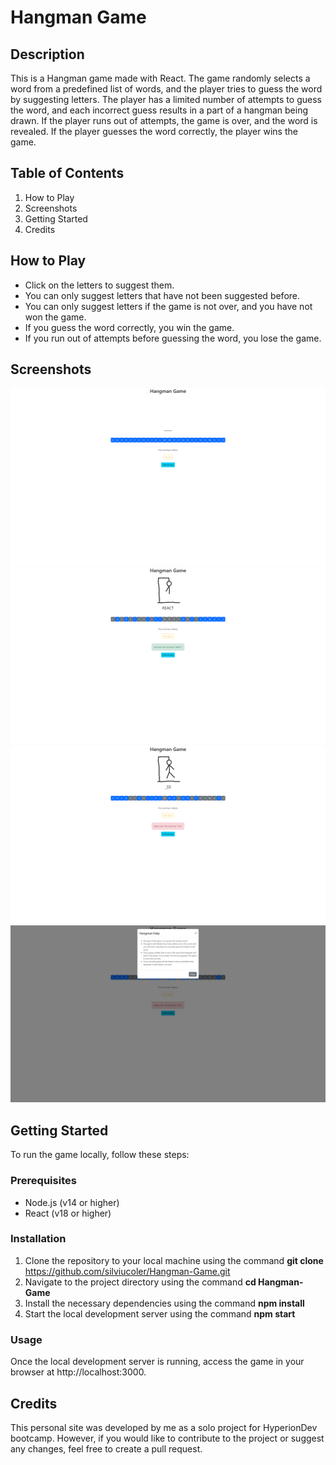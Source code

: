 # Hangman Game

## Description

This is a Hangman game made with React. The game randomly selects a word from a predefined list of words, and the player tries to guess the word by suggesting letters. The player has a limited number of attempts to guess the word, and each incorrect guess results in a part of a hangman being drawn. If the player runs out of attempts, the game is over, and the word is revealed. If the player guesses the word correctly, the player wins the game.

## Table of Contents

1. How to Play
2. Screenshots
3. Getting Started
4. Credits

## How to Play

- Click on the letters to suggest them.
- You can only suggest letters that have not been suggested before.
- You can only suggest letters if the game is not over, and you have not won the game.
- If you guess the word correctly, you win the game.
- If you run out of attempts before guessing the word, you lose the game.

## Screenshots

![alt text](images/SS1.png)
![alt text](images/SS2.png)
![alt text](images/SS3.png)
![alt text](images/SS4.png)

## Getting Started

To run the game locally, follow these steps:

### Prerequisites

- Node.js (v14 or higher)
- React (v18 or higher)

### Installation

1. Clone the repository to your local machine using the command **git clone** https://github.com/silviucoler/Hangman-Game.git
2. Navigate to the project directory using the command **cd Hangman-Game**
3. Install the necessary dependencies using the command **npm install**
4. Start the local development server using the command **npm start**

### Usage

Once the local development server is running, access the game in your browser at http://localhost:3000.

## Credits

This personal site was developed by me as a solo project for HyperionDev bootcamp. However, if you would like to contribute to the project or suggest any changes, feel free to create a pull request.
